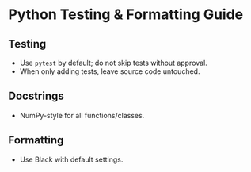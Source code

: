 # Python Testing & Formatting Guide

## Testing
- Use `pytest` by default; do not skip tests without approval.
- When only adding tests, leave source code untouched.

## Docstrings
- NumPy-style for all functions/classes.

## Formatting
- Use Black with default settings.
